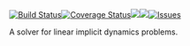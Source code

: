 [![Build Status](https://travis-ci.org/JuliaFEM/LinearImplicitDynamics.jl.svg?branch=master)](https://travis-ci.org/JuliaFEM/LinearImplicitDynamics.jl)[![Coverage Status](https://coveralls.io/repos/github/JuliaFEM/LinearImplicitDynamics.jl/badge.svg?branch=master)](https://coveralls.io/github/JuliaFEM/LinearImplicitDynamics.jl?branch=master)[![](https://img.shields.io/badge/docs-stable-blue.svg)](https://juliafem.github.io/LinearImplicitDynamics.jl/stable)[![](https://img.shields.io/badge/docs-latest-blue.svg)](https://juliafem.github.io/LinearImplicitDynamics.jl/latest)[![Issues](https://img.shields.io/github/issues/JuliaFEM/LinearImplicitDynamics.jl.svg)](https://github.com/JuliaFEM/LinearImplicitDynamics.jl/issues)

A solver for linear implicit dynamics problems.
